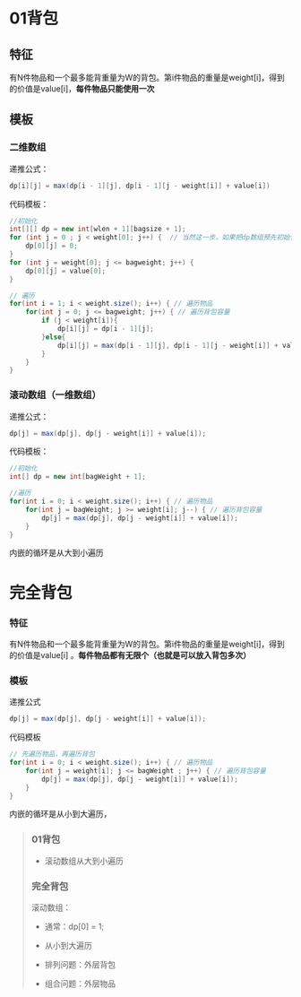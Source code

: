 # 01背包

## 特征

有N件物品和一个最多能背重量为W的背包。第i件物品的重量是weight[i]，得到的价值是value[i]，**每件物品只能使用一次**

## 模板

### 二维数组

递推公式：

```java
dp[i][j] = max(dp[i - 1][j], dp[i - 1][j - weight[i]] + value[i])
```

代码模板：

```java
//初始化
int[][] dp = new int[wlen + 1][bagsize + 1];
for (int j = 0 ; j < weight[0]; j++) {  // 当然这一步，如果把dp数组预先初始化为0了，这一步就可以省略
    dp[0][j] = 0;
}
for (int j = weight[0]; j <= bagweight; j++) {
    dp[0][j] = value[0];
}

// 遍历
for(int i = 1; i < weight.size(); i++) { // 遍历物品
    for(int j = 0; j <= bagweight; j++) { // 遍历背包容量
        if (j < weight[i]){
            dp[i][j] = dp[i - 1][j]; 
        }else{
            dp[i][j] = max(dp[i - 1][j], dp[i - 1][j - weight[i]] + value[i]);
        }
    }
}
```



### 滚动数组（一维数组）

递推公式：

```java
dp[j] = max(dp[j], dp[j - weight[i]] + value[i]);
```

代码模板：

```java
//初始化
int[] dp = new int[bagWeight + 1];

//遍历
for(int i = 0; i < weight.size(); i++) { // 遍历物品
    for(int j = bagWeight; j >= weight[i]; j--) { // 遍历背包容量
        dp[j] = max(dp[j], dp[j - weight[i]] + value[i]);
    }
}
```

内嵌的循环是从大到小遍历



# 完全背包

### 特征

有N件物品和一个最多能背重量为W的背包。第i件物品的重量是weight[i]，得到的价值是value[i] 。**每件物品都有无限个（也就是可以放入背包多次）**

### 模板

递推公式

```java
dp[j] = max(dp[j], dp[j - weight[i]] + value[i]);
```

代码模板

```java
// 先遍历物品，再遍历背包
for(int i = 0; i < weight.size(); i++) { // 遍历物品
    for(int j = weight[i]; j <= bagWeight ; j++) { // 遍历背包容量
        dp[j] = max(dp[j], dp[j - weight[i]] + value[i]);
    }
}
```

内嵌的循环是从小到大遍历，





>### 01背包
>
>- 滚动数组从大到小遍历
>
>### 完全背包
>
>滚动数组：
>
>- 通常：dp[0] = 1;
>- 从小到大遍历
>
>- 排列问题：外层背包
>- 组合问题：外层物品

